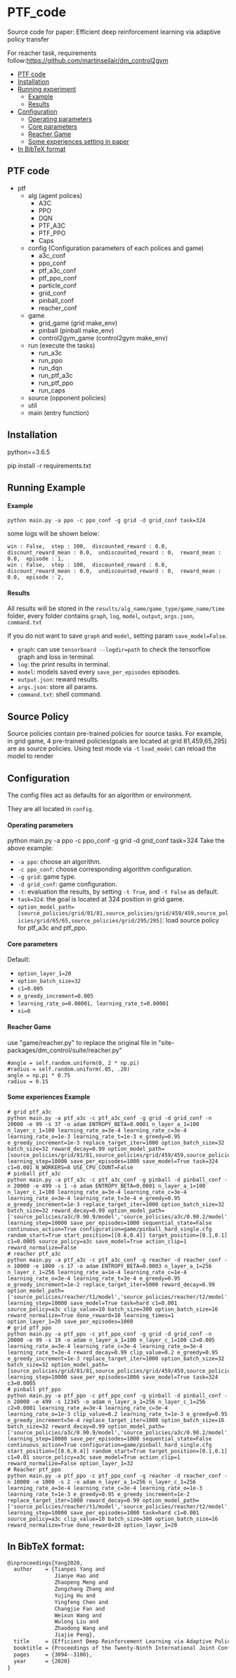 # PTF_code
Source code for paper: Efficient deep reinforcement learning via adaptive policy transfer

For reacher task, requirements follow:https://github.com/martinseilair/dm_control2gym

 * [PTF code](#PTF-code)
 * [Installation](#Installation)
 * [Running experiment](#Running-Example)
    * [Example](#Example)
    * [Results](#results)
 * [Configuration](#Configuration)
    * [Operating parameters](#Operating-parameters)
    * [Core parameters](#Core-parameters)
    * [Reacher Game](#Reacher-Game)
    * [Some experiences setting in paper](#Some-experiences-setting-in-paper)
 * [In BibTeX format](#In-BibTeX-format) 

## PTF code
 * ptf
    * alg (agent polices)
       * A3C
       * PPO
       * DQN
       * PTF_A3C
       * PTF_PPO
       * Caps
    * config (Configuration parameters of each polices and game)
       * a3c_conf
       * ppo_conf
       * ptf_a3c_conf
       * ptf_ppo_conf
       * particle_conf 
       * grid_conf
       * pinball_conf
       * reacher_conf
    * game
       * grid_game (grid make_env)
       * pinball (pinball make_env)
       * control2gym_game (control2gym make_env)
    * run (execute the tasks)
       * run_a3c
       * run_ppo
       * run_dqn
       * run_ptf_a3c
       * run_ptf_ppo
       * run_caps
     * source (opponent policies)
     * util
     * main (entry function)

## Installation
python==3.6.5

pip install -r requirements.txt

## Running Example

#### Example
```
python main.py -a ppo -c ppo_conf -g grid -d grid_conf task=324 
```
some logs will be shown below:
```
win : False,  step : 100,  discounted_reward : 0.0,  discount_reward_mean : 0.0,  undiscounted_reward : 0,  reward_mean : 0.0,  episode : 1,
win : False,  step : 100,  discounted_reward : 0.0,  discount_reward_mean : 0.0,  undiscounted_reward : 0,  reward_mean : 0.0,  episode : 2,
```

#### Results

All results will be stored in the `results/alg_name/game_type/game_name/time` folder, every folder contains `graph`, `log`, `model`, `output`, `args.json`, `command.txt`

If you do not want to save `graph` and `model`, setting param `save_model=False`.
* `graph`: can use `tensorboard --logdir=path` to check the tensorflow graph and loss in terminal.
* `log`: the print results in terminal.
* `model`: models saved every `save_per_episodes` episodes.
* `output.json`: reward results.
* `args.json`: store all params.
* `command.txt`: shell command.

## Source Policy

Source policies contain pre-trained policies for source tasks. For example, in grid game, 4 pre-trained policies(goals are located at grid 81,459,65,295) are as source policies. Using test mode via `-t` `load_model` can reload the model to render

## Configuration

The config files act as defaults for an algorithm or environment. 

They are all located in `config`.

#### Operating parameters
python main.py -a ppo -c ppo_conf -g grid -d grid_conf task=324 
Take the above example: 
* `-a ppo`: choose an algorithm.
* `-c ppo_conf`: choose corresponding algorithm configuration.
* `-g grid`: game type.
* `-d grid_conf`: game configuration.
* `-t`: evaluation the results, by setting `-t True`, and `-t False` as default.
* `task=324`: the goal is located at 324 position in grid game.
* `option_model_path=[source_policies/grid/81/81,source_policies/grid/459/459,source_policies/grid/65/65,source_policies/grid/295/295]`: load source policy for ptf_a3c and ptf_ppo.

#### Core parameters

Default:
* `option_layer_1=20`
* `option_batch_size=32`
* `c1=0.005`
* `e_greedy_increment=0.005`
* `learning_rate_o=0.00001, learning_rate_t=0.00001`
* `xi=0`

#### Reacher Game
use "game/reacher.py" to replace the original file in "site-packages/dm_control/suite/reacher.py"
```
#angle = self.random.uniform(0, 2 * np.pi)
#radius = self.random.uniform(.05, .20)
angle = np.pi * 0.75
radius = 0.15
```

#### Some experiences Example
```
# grid ptf_a3c
python main.py -a ptf_a3c -c ptf_a3c_conf -g grid -d grid_conf -n 20000 -e 99 -s 37 -o adam ENTROPY_BETA=0.0001 n_layer_a_1=100 n_layer_c_1=100 learning_rate_a=3e-4 learning_rate_c=3e-4 learning_rate_o=1e-3 learning_rate_t=1e-3 e_greedy=0.95 e_greedy_increment=1e-3 replace_target_iter=1000 option_batch_size=32 batch_size=32 reward_decay=0.99 option_model_path=[source_policies/grid/81/81,source_policies/grid/459/459,source_policies/grid/65/65,source_policies/grid/295/295] learning_step=10000 save_per_episodes=1000 save_model=True task=324 c1=0.001 N_WORKERS=8 USE_CPU_COUNT=False
# pinball ptf_a3c
python main.py -a ptf_a3c -c ptf_a3c_conf -g pinball -d pinball_conf -n 20000 -e 499 -s 1 -o adam ENTROPY_BETA=0.0001 n_layer_a_1=100 n_layer_c_1=100 learning_rate_a=3e-4 learning_rate_c=3e-4 learning_rate_o=3e-4 learning_rate_t=3e-4 e_greedy=0.95 e_greedy_increment=1e-3 replace_target_iter=1000 option_batch_size=32 batch_size=32 reward_decay=0.99 option_model_path=['source_policies/a3c/0.90.9/model','source_policies/a3c/0.90.2/model','source_policies/a3c/0.20.9/model'] learning_step=10000 save_per_episodes=1000 sequential_state=False continuous_action=True configuration=game/pinball_hard_single.cfg random_start=True start_position=[[0.6,0.4]] target_position=[0.1,0.1] c1=0.0005 source_policy=a3c save_model=True action_clip=1 reward_normalize=False
# reacher ptf_a3c
python main.py -a ptf_a3c -c ptf_a3c_conf -g reacher -d reacher_conf -n 10000 -e 1000 -s 17 -o adam ENTROPY_BETA=0.0003 n_layer_a_1=256 n_layer_c_1=256 learning_rate_a=1e-4 learning_rate_c=1e-4 learning_rate_o=3e-4 learning_rate_t=3e-4 e_greedy=0.95 e_greedy_increment=1e-2 replace_target_iter=5000 reward_decay=0.99 option_model_path=['source_policies/reacher/t1/model','source_policies/reacher/t2/model','source_policies/reacher/t3/model','source_policies/reacher/t4/model'] learning_step=10000 save_model=True task=hard c1=0.001 source_policy=a3c clip_value=10 batch_size=300 option_batch_size=16 reward_normalize=True done_reward=10 learning_times=1 option_layer_1=20 save_per_episodes=1000
# grid ptf_ppo
python main.py -a ptf_ppo -c ptf_ppo_conf -g grid -d grid_conf -n 20000 -e 99 -s 19 -o adam n_layer_a_1=100 n_layer_c_1=100 c2=0.005 learning_rate_a=3e-4 learning_rate_c=3e-4 learning_rate_o=3e-4 learning_rate_t=3e-4 reward_decay=0.99 clip_value=0.2 e_greedy=0.95 e_greedy_increment=1e-3 replace_target_iter=1000 option_batch_size=32 batch_size=32 option_model_path=[source_policies/grid/81/81,source_policies/grid/459/459,source_policies/grid/65/65,source_policies/grid/295/295] learning_step=10000 save_per_episodes=1000 save_model=True task=324 c3=0.0005
# pinball ptf_ppo
python main.py -a ptf_ppo -c ptf_ppo_conf -g pinball -d pinball_conf -n 20000 -e 499 -s 12345 -o adam n_layer_a_1=256 n_layer_c_1=256 c2=0.0001 learning_rate_a=3e-4 learning_rate_c=3e-4 learning_rate_o=1e-3 clip_value=0.2 learning_rate_t=1e-3 e_greedy=0.95 e_greedy_increment=5e-4 replace_target_iter=1000 option_batch_size=16 batch_size=32 reward_decay=0.99 option_model_path=['source_policies/a3c/0.90.9/model','source_policies/a3c/0.90.2/model','source_policies/a3c/0.20.9/model'] learning_step=10000 save_per_episodes=1000 sequential_state=False continuous_action=True configuration=game/pinball_hard_single.cfg start_position=[[0.6,0.4]] random_start=True target_position=[0.1,0.1] c1=0.01 source_policy=a3c save_model=True action_clip=1 reward_normalize=False option_layer_1=32
# Reacher ptf_ppo
python main.py -a ptf_ppo -c ptf_ppo_conf -g reacher -d reacher_conf -n 10000 -e 1000 -s 2 -o adam n_layer_a_1=256 n_layer_c_1=256 learning_rate_a=3e-4 learning_rate_c=3e-4 learning_rate_o=1e-3 learning_rate_t=1e-3 e_greedy=0.95 e_greedy_increment=1e-2 replace_target_iter=1000 reward_decay=0.99 option_model_path=['source_policies/reacher/t1/model','source_policies/reacher/t2/model','source_policies/reacher/t3/model','source_policies/reacher/t4/model'] learning_step=10000 save_per_episodes=1000 task=hard c1=0.001 source_policy=a3c clip_value=10 batch_size=300 option_batch_size=16 reward_normalize=True done_reward=10 option_layer_1=20
```

## In BibTeX format:

```tex
@inproceedings{Yang2020,
  author    = {Tianpei Yang and
               Jianye Hao and
               Zhaopeng Meng and
               Zongzhang Zhang and
               Yujing Hu and
               Yingfeng Chen and
               Changjie Fan and
               Weixun Wang and
               Wulong Liu and
               Zhaodong Wang and
               Jiajie Peng},
  title     = {Efficient Deep Reinforcement Learning via Adaptive Policy Transfer},
  booktitle = {Proceedings of the Twenty-Ninth International Joint Conference on Artificial Intelligence},
  pages     = {3094--3100},
  year      = {2020}
}
```

